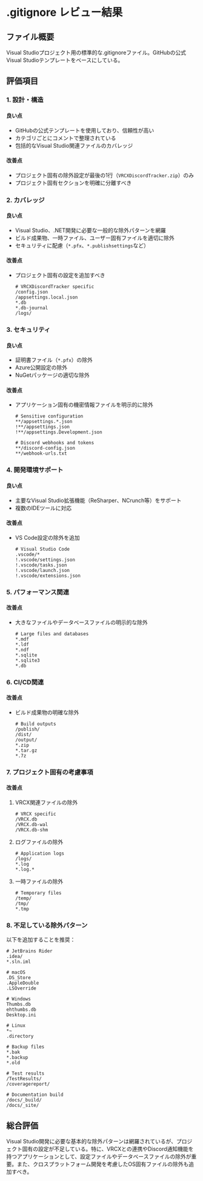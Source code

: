 # .gitignore レビュー結果

## ファイル概要

Visual Studioプロジェクト用の標準的な.gitignoreファイル。GitHubの公式Visual Studioテンプレートをベースにしている。

## 評価項目

### 1. 設計・構造

#### 良い点

- GitHubの公式テンプレートを使用しており、信頼性が高い
- カテゴリごとにコメントで整理されている
- 包括的なVisual Studio関連ファイルのカバレッジ

#### 改善点

- プロジェクト固有の除外設定が最後の1行（`VRCXDiscordTracker.zip`）のみ
- プロジェクト固有セクションを明確に分離すべき

### 2. カバレッジ

#### 良い点

- Visual Studio、.NET開発に必要な一般的な除外パターンを網羅
- ビルド成果物、一時ファイル、ユーザー固有ファイルを適切に除外
- セキュリティに配慮（`*.pfx`、`*.publishsettings`など）

#### 改善点

- プロジェクト固有の設定を追加すべき
  ```gitignore
  # VRCXDiscordTracker specific
  /config.json
  /appsettings.local.json
  *.db
  *.db-journal
  /logs/
  ```

### 3. セキュリティ

#### 良い点

- 証明書ファイル（`*.pfx`）の除外
- Azure公開設定の除外
- NuGetパッケージの適切な除外

#### 改善点

- アプリケーション固有の機密情報ファイルを明示的に除外
  ```gitignore
  # Sensitive configuration
  **/appsettings.*.json
  !**/appsettings.json
  !**/appsettings.Development.json
  
  # Discord webhooks and tokens
  **/discord-config.json
  **/webhook-urls.txt
  ```

### 4. 開発環境サポート

#### 良い点

- 主要なVisual Studio拡張機能（ReSharper、NCrunch等）をサポート
- 複数のIDEツールに対応

#### 改善点

- VS Code設定の除外を追加
  ```gitignore
  # Visual Studio Code
  .vscode/*
  !.vscode/settings.json
  !.vscode/tasks.json
  !.vscode/launch.json
  !.vscode/extensions.json
  ```

### 5. パフォーマンス関連

#### 改善点

- 大きなファイルやデータベースファイルの明示的な除外
  ```gitignore
  # Large files and databases
  *.mdf
  *.ldf
  *.ndf
  *.sqlite
  *.sqlite3
  *.db
  ```

### 6. CI/CD関連

#### 改善点

- ビルド成果物の明確な除外
  ```gitignore
  # Build outputs
  /publish/
  /dist/
  /output/
  *.zip
  *.tar.gz
  *.7z
  ```

### 7. プロジェクト固有の考慮事項

#### 改善点

1. VRCX関連ファイルの除外
   ```gitignore
   # VRCX specific
   /VRCX.db
   /VRCX.db-wal
   /VRCX.db-shm
   ```

2. ログファイルの除外
   ```gitignore
   # Application logs
   /logs/
   *.log
   *.log.*
   ```

3. 一時ファイルの除外
   ```gitignore
   # Temporary files
   /temp/
   /tmp/
   *.tmp
   ```

### 8. 不足している除外パターン

以下を追加することを推奨：

```gitignore
# JetBrains Rider
.idea/
*.sln.iml

# macOS
.DS_Store
.AppleDouble
.LSOverride

# Windows
Thumbs.db
ehthumbs.db
Desktop.ini

# Linux
*~
.directory

# Backup files
*.bak
*.backup
*.old

# Test results
/TestResults/
/coveragereport/

# Documentation build
/docs/_build/
/docs/_site/
```

## 総合評価

Visual Studio開発に必要な基本的な除外パターンは網羅されているが、プロジェクト固有の設定が不足している。特に、VRCXとの連携やDiscord通知機能を持つアプリケーションとして、設定ファイルやデータベースファイルの除外が重要。また、クロスプラットフォーム開発を考慮したOS固有ファイルの除外も追加すべき。